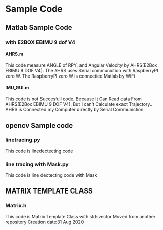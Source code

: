 # Sample Code
## Matlab Sample Code
###  with E2BOX EBIMU 9 dof V4

#### AHRS.m
This code measure ANGLE of RPY, and Angular Velocity by AHRS(E2Box EBIMU 9 DOF V4).
The AHRS uses Serial communiction with RaspberryPI zero W.
The RaspberryPI zero W is connectied Matlab by WIFi

#### IMU_GUI.m
This code is not Succesfull code. Because It Can Read data From AHRS(E2Box EBIMU 9 DOF V4). But I can't Calculate exact Trajectory..
AHRS is Connected my Computer directly by Serial Communiction.

## opencv Sample code
### linetracing.py
This code is linedectecting code
### line tracing with Mask.py
This code is line dectecting code with Mask


## MATRIX TEMPLATE CLASS
### Matrix.h
This code is Matrix Template Class with std::vector
Moved from another repository
Creation date:31 Aug 2020 
